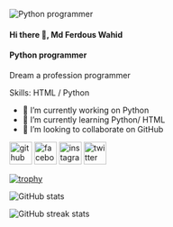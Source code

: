 ![Python programmer](https://pbs.twimg.com/profile_banners/1712786458678091776/1697195352/600x200)

#### Hi there 👋, Md Ferdous Wahid
#### Python programmer

Dream a profession programmer

Skills: HTML / Python

- 🔭 I’m currently working on Python 
- 🌱 I’m currently learning Python/ HTML 
- 👯 I’m looking to collaborate on GitHub 


[<img src='https://cdn.jsdelivr.net/npm/simple-icons@3.0.1/icons/github.svg' alt='github' height='40'>](https://github.com/struggleferdous)  [<img src='https://cdn.jsdelivr.net/npm/simple-icons@3.0.1/icons/facebook.svg' alt='facebook' height='40'>](https://www.facebook.com/struggleferdous)  [<img src='https://cdn.jsdelivr.net/npm/simple-icons@3.0.1/icons/instagram.svg' alt='instagram' height='40'>](https://www.instagram.com/struggleferdous/)  [<img src='https://cdn.jsdelivr.net/npm/simple-icons@3.0.1/icons/twitter.svg' alt='twitter' height='40'>](https://twitter.com/struggleasif)  

[![trophy](https://github-profile-trophy.vercel.app/?username=struggleferdous)](https://github.com/ryo-ma/github-profile-trophy)

![GitHub stats](https://github-readme-stats.vercel.app/api?username=struggleferdous&show_icons=true)  

![GitHub streak stats](https://streak-stats.demolab.com/?user=struggleferdous)  

